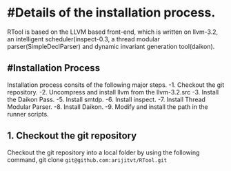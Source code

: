 #Details of the installation process.
=========================================
RTool is based on the  LLVM based front-end, which is written on llvm-3.2,
an intelligent scheduler(inspect-0.3, a thread modular parser(SimpleDeclParser) and 
dynamic invariant generation tool(daikon).

#Installation Process
------------------------------------------
Installation process consits of the following major steps.
-1. Checkout the git repository.
-2. Uncompress and install llvm from the llvm-3.2.src
-3. Install the Daikon Pass.
-5. Install smtdp.
-6. Install inspect.
-7. Install Thread Modular Parser.
-8. Install Daikon.
-9. Modify and install the path in the runner scripts.


## 1. Checkout the git repository
Checkout the git repository into a local folder by using the following command,
git clone `git@github.com:arijitvt/RTool.git`
